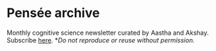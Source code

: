 # Pensée archive
Monthly cognitive science newsletter curated by Aastha and Akshay. Subscribe [here](https://docs.google.com/forms/d/e/1FAIpQLSeQC1xTwqAXrjlfR-3WWn2imLPmY5qj5e8zbuKe9CT-C9ozGw/viewform).
**Do not reproduce or reuse without permission.*
